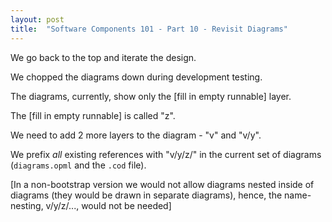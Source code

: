 ```yaml
---
layout: post
title:  "Software Components 101 - Part 10 - Revisit Diagrams"
---
```

We go back to the top and iterate the design.

 We chopped the diagrams down during development testing.
 
The diagrams, currently, show only the [fill in empty runnable] layer. 

The [fill in empty runnable] is called "z".

We need to add 2 more layers to the diagram - "v" and "v/y".

We prefix _all_ existing references with "v/y/z/" in the current set of diagrams (`diagrams.opml` and the `.cod` file).

[In a non-bootstrap version we would not allow diagrams nested inside of diagrams (they would be drawn in separate diagrams), hence, the name-nesting, v/y/z/..., would not be needed]


<script src="https://utteranc.es/client.js" 
        repo="guitarvydas/guitarvydas.github.io" 
        issue-term="pathname" 
        theme="github-light" 
        crossorigin="anonymous" 
        async> 
</script> 
